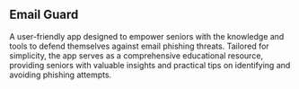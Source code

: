 ## Email Guard

A user-friendly app designed to empower seniors with the knowledge and tools to defend themselves against email phishing threats. Tailored for simplicity, the app serves as a comprehensive educational resource, providing seniors with valuable insights and practical tips on identifying and avoiding phishing attempts.
